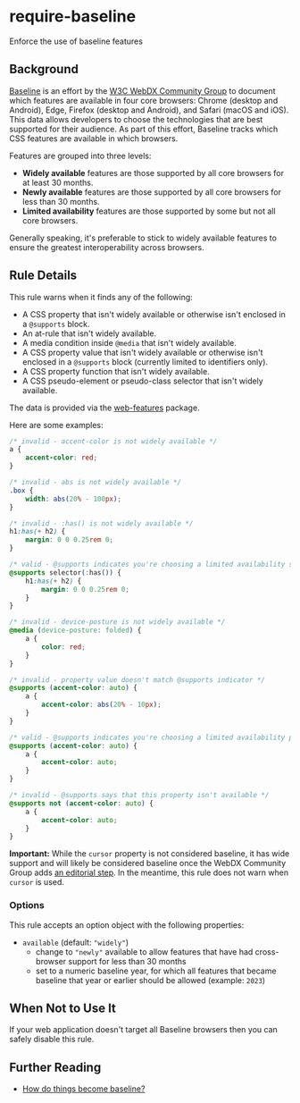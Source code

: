 # require-baseline

Enforce the use of baseline features

## Background

[Baseline](https://web.dev/baseline) is an effort by the [W3C WebDX Community Group](https://github.com/web-platform-dx) to document which features are available in four core browsers: Chrome (desktop and Android), Edge, Firefox (desktop and Android), and Safari (macOS and iOS). This data allows developers to choose the technologies that are best supported for their audience. As part of this effort, Baseline tracks which CSS features are available in which browsers.

Features are grouped into three levels:

- **Widely available** features are those supported by all core browsers for at least 30 months.
- **Newly available** features are those supported by all core browsers for less than 30 months.
- **Limited availability** features are those supported by some but not all core browsers.

Generally speaking, it's preferable to stick to widely available features to ensure the greatest interoperability across browsers.

## Rule Details

This rule warns when it finds any of the following:

- A CSS property that isn't widely available or otherwise isn't enclosed in a `@supports` block.
- An at-rule that isn't widely available.
- A media condition inside `@media` that isn't widely available.
- A CSS property value that isn't widely available or otherwise isn't enclosed in a `@supports` block (currently limited to identifiers only).
- A CSS property function that isn't widely available.
- A CSS pseudo-element or pseudo-class selector that isn't widely available.

The data is provided via the [web-features](https://npmjs.com/package/web-features) package.

Here are some examples:

```css
/* invalid - accent-color is not widely available */
a {
	accent-color: red;
}

/* invalid - abs is not widely available */
.box {
	width: abs(20% - 100px);
}

/* invalid - :has() is not widely available */
h1:has(+ h2) {
	margin: 0 0 0.25rem 0;
}

/* valid - @supports indicates you're choosing a limited availability selector */
@supports selector(:has()) {
	h1:has(+ h2) {
		margin: 0 0 0.25rem 0;
	}
}

/* invalid - device-posture is not widely available */
@media (device-posture: folded) {
	a {
		color: red;
	}
}

/* invalid - property value doesn't match @supports indicator */
@supports (accent-color: auto) {
	a {
		accent-color: abs(20% - 10px);
	}
}

/* valid - @supports indicates you're choosing a limited availability property */
@supports (accent-color: auto) {
	a {
		accent-color: auto;
	}
}

/* invalid - @supports says that this property isn't available */
@supports not (accent-color: auto) {
	a {
		accent-color: auto;
	}
}
```

**Important:** While the `cursor` property is not considered baseline, it has wide support and will likely be considered baseline once the WebDX Community Group adds [an editorial step](https://github.com/web-platform-dx/web-features/issues/1038). In the meantime, this rule does not warn when `cursor` is used.

### Options

This rule accepts an option object with the following properties:

- `available` (default: `"widely"`)
    - change to `"newly"` available to allow features that have had cross-browser support for less than 30 months
    - set to a numeric baseline year, for which all features that became baseline that year or earlier should be allowed (example: `2023`)

## When Not to Use It

If your web application doesn't target all Baseline browsers then you can safely disable this rule.

## Further Reading

- [How do things become baseline?](https://web.dev/baseline#how-do-things-become-baseline)
